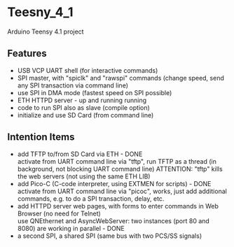 # Teesny_4_1
 Arduino Teensy 4.1 project

## Features
- USB VCP UART shell (for interactive commands)
- SPI master, with "spiclk" and "rawspi" commands (change speed, send any SPI transaction via command line)
- use SPI in DMA mode (fastest speed on SPI possible)
- ETH HTTPD server - up and running running
- code to run SPI also as slave (compile option)
- initialize and use SD Card (from command line)

## Intention Items
- add TFTP to/from SD Card via ETH - DONE<br>
  activate from UART command line via "tftp", run TFTP as a thread (in background, not blocking UART command line)
  ATTENTION: "tftp" kills the web servers (not using the same ETH LIB)
- add Pico-C (C-code interpreter, using EXTMEN for scripts) - DONE<br>
  activate from UART command line via "picoc", works, just add additional commands, e.g. to do a SPI transaction, delay, etc.
- add HTTPD server web pages, with forms to enter commands in Web Browser
  (no need for Telnet)<br>
  use QNEthernet and AsyncWebServer: two instances (port 80 and 8080) are working in parallel - DONE
- a second SPI, a shared SPI (same bus with two PCS/SS signals)

